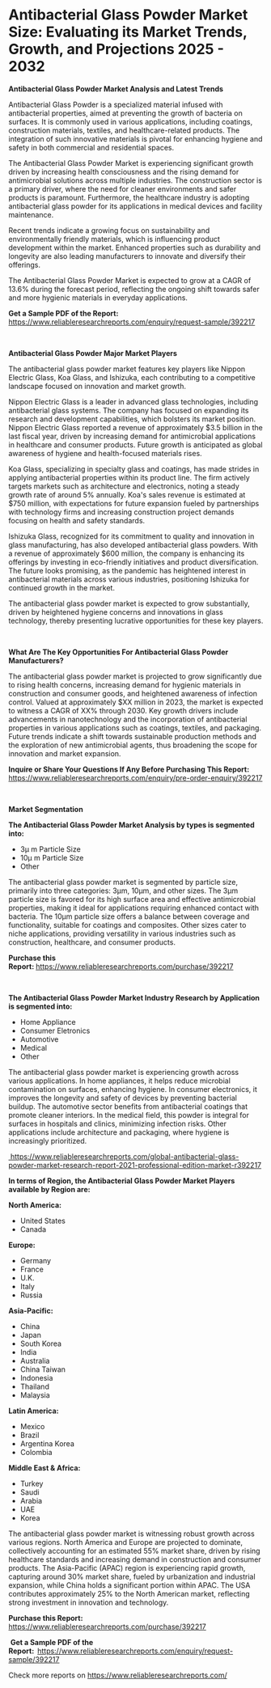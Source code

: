 <p><h1>Antibacterial Glass Powder Market Size: Evaluating its Market Trends, Growth, and Projections 2025 - 2032</h1></p><p><strong>Antibacterial Glass Powder Market Analysis and Latest Trends</strong></p>
<p><p>Antibacterial Glass Powder is a specialized material infused with antibacterial properties, aimed at preventing the growth of bacteria on surfaces. It is commonly used in various applications, including coatings, construction materials, textiles, and healthcare-related products. The integration of such innovative materials is pivotal for enhancing hygiene and safety in both commercial and residential spaces.</p><p>The Antibacterial Glass Powder Market is experiencing significant growth driven by increasing health consciousness and the rising demand for antimicrobial solutions across multiple industries. The construction sector is a primary driver, where the need for cleaner environments and safer products is paramount. Furthermore, the healthcare industry is adopting antibacterial glass powder for its applications in medical devices and facility maintenance.</p><p>Recent trends indicate a growing focus on sustainability and environmentally friendly materials, which is influencing product development within the market. Enhanced properties such as durability and longevity are also leading manufacturers to innovate and diversify their offerings. </p><p>The Antibacterial Glass Powder Market is expected to grow at a CAGR of 13.6% during the forecast period, reflecting the ongoing shift towards safer and more hygienic materials in everyday applications.</p></p>
<p><strong>Get a Sample PDF of the Report:&nbsp;</strong> <a href="https://www.reliableresearchreports.com/enquiry/request-sample/392217?utm_campaign=38&utm_medium=2&utm_source=Github&utm_content=ia&utm_term=17012025&utm_id=antibacterial-glass-powder">https://www.reliableresearchreports.com/enquiry/request-sample/392217</a></p>
<p>&nbsp;</p>
<p><strong>Antibacterial Glass Powder Major Market Players</strong></p>
<p><p>The antibacterial glass powder market features key players like Nippon Electric Glass, Koa Glass, and Ishizuka, each contributing to a competitive landscape focused on innovation and market growth. </p><p>Nippon Electric Glass is a leader in advanced glass technologies, including antibacterial glass systems. The company has focused on expanding its research and development capabilities, which bolsters its market position. Nippon Electric Glass reported a revenue of approximately $3.5 billion in the last fiscal year, driven by increasing demand for antimicrobial applications in healthcare and consumer products. Future growth is anticipated as global awareness of hygiene and health-focused materials rises.</p><p>Koa Glass, specializing in specialty glass and coatings, has made strides in applying antibacterial properties within its product line. The firm actively targets markets such as architecture and electronics, noting a steady growth rate of around 5% annually. Koa's sales revenue is estimated at $750 million, with expectations for future expansion fueled by partnerships with technology firms and increasing construction project demands focusing on health and safety standards.</p><p>Ishizuka Glass, recognized for its commitment to quality and innovation in glass manufacturing, has also developed antibacterial glass powders. With a revenue of approximately $600 million, the company is enhancing its offerings by investing in eco-friendly initiatives and product diversification. The future looks promising, as the pandemic has heightened interest in antibacterial materials across various industries, positioning Ishizuka for continued growth in the market. </p><p>The antibacterial glass powder market is expected to grow substantially, driven by heightened hygiene concerns and innovations in glass technology, thereby presenting lucrative opportunities for these key players.</p></p>
<p>&nbsp;</p>
<p><strong>What Are The Key Opportunities For Antibacterial Glass Powder Manufacturers?</strong></p>
<p><p>The antibacterial glass powder market is projected to grow significantly due to rising health concerns, increasing demand for hygienic materials in construction and consumer goods, and heightened awareness of infection control. Valued at approximately $XX million in 2023, the market is expected to witness a CAGR of XX% through 2030. Key growth drivers include advancements in nanotechnology and the incorporation of antibacterial properties in various applications such as coatings, textiles, and packaging. Future trends indicate a shift towards sustainable production methods and the exploration of new antimicrobial agents, thus broadening the scope for innovation and market expansion.</p></p>
<p><strong>Inquire or Share Your Questions If Any Before Purchasing This Report:</strong> <a href="https://www.reliableresearchreports.com/enquiry/pre-order-enquiry/392217?utm_campaign=38&utm_medium=2&utm_source=Github&utm_content=ia&utm_term=17012025&utm_id=antibacterial-glass-powder">https://www.reliableresearchreports.com/enquiry/pre-order-enquiry/392217</a></p>
<p>&nbsp;</p>
<p><strong>Market Segmentation</strong></p>
<p><strong>The Antibacterial Glass Powder Market Analysis by types is segmented into:</strong></p>
<p><ul><li>3μ m Particle Size</li><li>10μ m Particle Size</li><li>Other</li></ul></p>
<p><p>The antibacterial glass powder market is segmented by particle size, primarily into three categories: 3μm, 10μm, and other sizes. The 3μm particle size is favored for its high surface area and effective antimicrobial properties, making it ideal for applications requiring enhanced contact with bacteria. The 10μm particle size offers a balance between coverage and functionality, suitable for coatings and composites. Other sizes cater to niche applications, providing versatility in various industries such as construction, healthcare, and consumer products.</p></p>
<p><strong>Purchase this Report:&nbsp;</strong><a href="https://www.reliableresearchreports.com/purchase/392217?utm_campaign=38&utm_medium=2&utm_source=Github&utm_content=ia&utm_term=17012025&utm_id=antibacterial-glass-powder">https://www.reliableresearchreports.com/purchase/392217</a></p>
<p>&nbsp;</p>
<p><strong>The Antibacterial Glass Powder Market Industry Research by Application is segmented into:</strong></p>
<p><ul><li>Home Appliance</li><li>Consumer Eletronics</li><li>Automotive</li><li>Medical</li><li>Other</li></ul></p>
<p><p>The antibacterial glass powder market is experiencing growth across various applications. In home appliances, it helps reduce microbial contamination on surfaces, enhancing hygiene. In consumer electronics, it improves the longevity and safety of devices by preventing bacterial buildup. The automotive sector benefits from antibacterial coatings that promote cleaner interiors. In the medical field, this powder is integral for surfaces in hospitals and clinics, minimizing infection risks. Other applications include architecture and packaging, where hygiene is increasingly prioritized.</p></p>
<p><a href="https://www.reliableresearchreports.com/global-antibacterial-glass-powder-market-research-report-2021-professional-edition-market-r392217?utm_campaign=38&utm_medium=2&utm_source=Github&utm_content=ia&utm_term=17012025&utm_id=antibacterial-glass-powder">&nbsp;https://www.reliableresearchreports.com/global-antibacterial-glass-powder-market-research-report-2021-professional-edition-market-r392217</a></p>
<p><strong>In terms of Region, the Antibacterial Glass Powder Market Players available by Region are:</strong></p>
<p>
    <p> <strong> North America: </strong>
        <ul>
            <li>United States</li>
            <li>Canada</li>
        </ul>
        </p> 
    <p> <strong> Europe: </strong>
        <ul>
            <li>Germany</li>
            <li>France</li>
            <li>U.K.</li>
            <li>Italy</li>
            <li>Russia</li>
        </ul>
        </p> 
    <p> <strong> Asia-Pacific: </strong>
        <ul>
            <li>China</li>
            <li>Japan</li>
            <li>South Korea</li>
            <li>India</li>
            <li>Australia</li>
            <li>China Taiwan</li>
            <li>Indonesia</li>
            <li>Thailand</li>
            <li>Malaysia</li>
        </ul>
        </p> 
    <p> <strong> Latin America: </strong>
        <ul>
            <li>Mexico</li>
            <li>Brazil</li>
            <li>Argentina Korea</li>
            <li>Colombia</li>
        </ul>
        </p> 
    <p> <strong> Middle East & Africa: </strong>
        <ul>
            <li>Turkey</li>
            <li>Saudi</li>
            <li>Arabia</li>
            <li>UAE</li>
            <li>Korea</li>
        </ul>
    </p>
    </p>
<p><p>The antibacterial glass powder market is witnessing robust growth across various regions. North America and Europe are projected to dominate, collectively accounting for an estimated 55% market share, driven by rising healthcare standards and increasing demand in construction and consumer products. The Asia-Pacific (APAC) region is experiencing rapid growth, capturing around 30% market share, fueled by urbanization and industrial expansion, while China holds a significant portion within APAC. The USA contributes approximately 25% to the North American market, reflecting strong investment in innovation and technology.</p></p>
<p><strong>Purchase this Report: </strong><a href="https://www.reliableresearchreports.com/purchase/392217?utm_campaign=38&utm_medium=2&utm_source=Github&utm_content=ia&utm_term=17012025&utm_id=antibacterial-glass-powder">https://www.reliableresearchreports.com/purchase/392217</a></p>
<p>&nbsp;<strong>Get a Sample PDF of the Report:&nbsp;&nbsp;</strong><a href="https://www.reliableresearchreports.com/enquiry/request-sample/392217?utm_campaign=38&utm_medium=2&utm_source=Github&utm_content=ia&utm_term=17012025&utm_id=antibacterial-glass-powder">https://www.reliableresearchreports.com/enquiry/request-sample/392217</a></p>
<p><strong></strong></p>
<p>Check more reports on <a href="https://www.reliableresearchreports.com/?utm_campaign=38&utm_medium=2&utm_source=Github&utm_content=ia&utm_term=17012025&utm_id=antibacterial-glass-powder">https://www.reliableresearchreports.com/</a></p>
